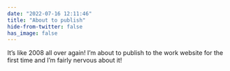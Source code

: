 ```yaml
---
date: "2022-07-16 12:11:46"
title: "About to publish"
hide-from-twitter: false
has_image: false
---
```


It’s like 2008 all over again! I’m about to publish to the work website for the first time and I’m fairly nervous about it!
